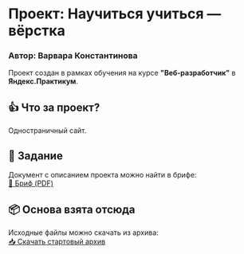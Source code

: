 # Проект: **Научиться учиться** — вёрстка

### Автор: Варвара Константинова  

Проект создан в рамках обучения на курсе **"Веб-разработчик"** в **Яндекс.Практикум**.

## 👍 Что за проект?  
Одностраничный сайт.

## 📄 Задание 
Документ с описанием проекта можно найти в брифе:  
[🔗 Бриф (PDF)](https://code.s3.yandex.net/web-developer/project-1/sprint-1-brief.pdf)

## 📦 Основа взята отсюда 
Исходные файлы можно скачать из архива:  
[📥 Скачать стартовый архив](https://code.s3.yandex.net/Interactive-textbook/AS-frontend/zip/sprint-1__startkit.zip?etag=d403acb6c2ec1abf9473e6de3133784d)
